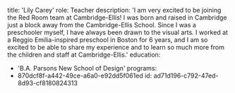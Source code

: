 title: 'Lily Carey'
role: Teacher
description: 'I am very excited to be joining the Red Room team at Cambridge-Ellis!  I was born and raised in Cambridge just a block away from the Cambridge-Ellis School. Since I was a preschooler myself, I have always been drawn to the visual arts. I worked at a Reggio Emilia-inspired preschool in Boston for 6 years, and I am so excited to be able to share my experience and to learn so much more from the children and staff at Cambridge-Ellis.'
education:
  - 'B.A. Parsons New School of Design'
programs:
  - 870dcf8f-a442-49ce-a6a0-e92dd5f061ed
id: ad71d196-c792-47ed-8d93-cf8180824313
